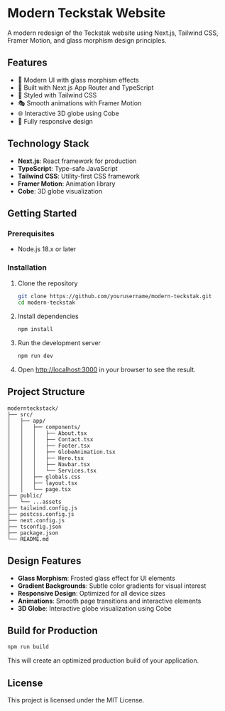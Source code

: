 # Modern Teckstak Website

A modern redesign of the Teckstak website using Next.js, Tailwind CSS, Framer Motion, and glass morphism design principles.

## Features

- 🌟 Modern UI with glass morphism effects
- 🚀 Built with Next.js App Router and TypeScript
- 💨 Styled with Tailwind CSS
- 🎭 Smooth animations with Framer Motion
- 🌐 Interactive 3D globe using Cobe
- 📱 Fully responsive design

## Technology Stack

- **Next.js**: React framework for production
- **TypeScript**: Type-safe JavaScript
- **Tailwind CSS**: Utility-first CSS framework
- **Framer Motion**: Animation library
- **Cobe**: 3D globe visualization

## Getting Started

### Prerequisites

- Node.js 18.x or later

### Installation

1. Clone the repository
   ```bash
   git clone https://github.com/yourusername/modern-teckstak.git
   cd modern-teckstak
   ```

2. Install dependencies
   ```bash
   npm install
   ```

3. Run the development server
   ```bash
   npm run dev
   ```

4. Open [http://localhost:3000](http://localhost:3000) in your browser to see the result.

## Project Structure

```
modernteckstack/
├── src/
│   ├── app/
│   │   ├── components/
│   │   │   ├── About.tsx
│   │   │   ├── Contact.tsx
│   │   │   ├── Footer.tsx
│   │   │   ├── GlobeAnimation.tsx
│   │   │   ├── Hero.tsx
│   │   │   ├── Navbar.tsx
│   │   │   └── Services.tsx
│   │   ├── globals.css
│   │   ├── layout.tsx
│   │   └── page.tsx
├── public/
│   └── ...assets
├── tailwind.config.js
├── postcss.config.js
├── next.config.js
├── tsconfig.json
├── package.json
└── README.md
```

## Design Features

- **Glass Morphism**: Frosted glass effect for UI elements 
- **Gradient Backgrounds**: Subtle color gradients for visual interest
- **Responsive Design**: Optimized for all device sizes
- **Animations**: Smooth page transitions and interactive elements
- **3D Globe**: Interactive globe visualization using Cobe

## Build for Production

```bash
npm run build
```

This will create an optimized production build of your application.

## License

This project is licensed under the MIT License. 